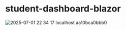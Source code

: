 # student-dashboard-blazor

![2025-07-01 22 34 17 localhost aa10bca0bbb0](https://github.com/user-attachments/assets/ecca7738-bb95-42e0-ab15-e341c9a7e765)

